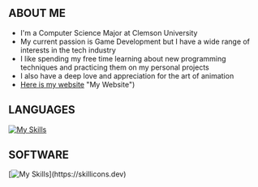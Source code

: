 ## ABOUT ME
* I'm a Computer Science Major at Clemson University
* My current passion is Game Development but I have a wide range of interests in the tech industry
* I like spending my free time learning about new programming techniques and practicing them on my personal projects
* I also have a deep love and appreciation for the art of animation
* [Here is my website](https://elrodmichael95.wixsite.com/michaelelrod) "My Website")

## LANGUAGES
[![My Skills](https://skillicons.dev/icons?i=c,cpp,cs,java,lua)](https://skillicons.dev)

## SOFTWARE
[![My Skills](https://skillicons.dev/icons?i=unity,unreal,blender,)](https://skillicons.dev)
